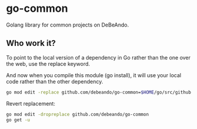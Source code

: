 # go-common

Golang library for common projects on DeBeAndo.

## Who work it?

To point to the local version of a dependency in Go rather than the one over the web, use the replace keyword.

And now when you compile this module (go install), it will use your local code rather than the other dependency.

```bash
go mod edit -replace github.com/debeando/go-common=$HOME/go/src/github.com/debeando/go-common
```

Revert replacement:

```bash
go mod edit -dropreplace github.com/debeando/go-common
go get -u
```
